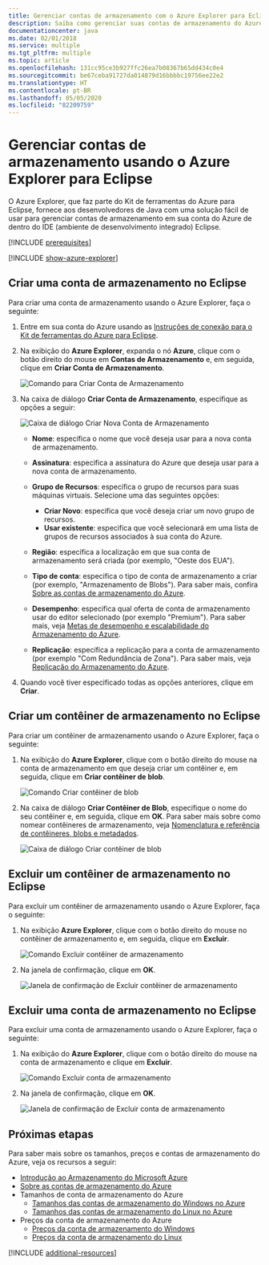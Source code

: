 ```yaml
---
title: Gerenciar contas de armazenamento com o Azure Explorer para Eclipse
description: Saiba como gerenciar suas contas de armazenamento do Azure usando o Azure Explorer para Eclipse.
documentationcenter: java
ms.date: 02/01/2018
ms.service: multiple
ms.tgt_pltfrm: multiple
ms.topic: article
ms.openlocfilehash: 131cc95ce3b927ffc26ea7b08367b65dd434c0e4
ms.sourcegitcommit: be67ceba91727da014879d16bbbbc19756ee22e2
ms.translationtype: HT
ms.contentlocale: pt-BR
ms.lasthandoff: 05/05/2020
ms.locfileid: "82209759"
---
```

# <a name="manage-storage-accounts-by-using-the-azure-explorer-for-eclipse"></a>Gerenciar contas de armazenamento usando o Azure Explorer para Eclipse

O Azure Explorer, que faz parte do Kit de ferramentas do Azure para Eclipse, fornece aos desenvolvedores de Java com uma solução fácil de usar para gerenciar contas de armazenamento em sua conta do Azure de dentro do IDE (ambiente de desenvolvimento integrado) Eclipse.

[!INCLUDE [prerequisites](includes/prerequisites.md)]

[!INCLUDE [show-azure-explorer](includes/show-azure-explorer.md)]

## <a name="create-a-storage-account-in-eclipse"></a>Criar uma conta de armazenamento no Eclipse

Para criar uma conta de armazenamento usando o Azure Explorer, faça o seguinte:

1. Entre em sua conta do Azure usando as [Instruções de conexão para o Kit de ferramentas do Azure para Eclipse](/azure/developer/java/toolkit-for-eclipse/sign-in-instructions).

1. Na exibição do **Azure Explorer**, expanda o nó **Azure**, clique com o botão direito do mouse em **Contas de Armazenamento** e, em seguida, clique em **Criar Conta de Armazenamento**.

   ![Comando para Criar Conta de Armazenamento][CS01]

1. Na caixa de diálogo **Criar Conta de Armazenamento**, especifique as opções a seguir:

   ![Caixa de diálogo Criar Nova Conta de Armazenamento][CS02]

   * **Nome**: especifica o nome que você deseja usar para a nova conta de armazenamento.

   * **Assinatura**: especifica a assinatura do Azure que deseja usar para a nova conta de armazenamento.

   * **Grupo de Recursos**: especifica o grupo de recursos para suas máquinas virtuais. Selecione uma das seguintes opções:
      * **Criar Novo**: especifica que você deseja criar um novo grupo de recursos.
      * **Usar existente**: especifica que você selecionará em uma lista de grupos de recursos associados à sua conta do Azure.

   * **Região**: especifica a localização em que sua conta de armazenamento será criada (por exemplo, "Oeste dos EUA").

   * **Tipo de conta**: especifica o tipo de conta de armazenamento a criar (por exemplo, "Armazenamento de Blobs"). Para saber mais, confira [Sobre as contas de armazenamento do Azure].

   * **Desempenho**: especifica qual oferta de conta de armazenamento usar do editor selecionado (por exemplo "Premium"). Para saber mais, veja [Metas de desempenho e escalabilidade do Armazenamento do Azure].

   * **Replicação**: especifica a replicação para a conta de armazenamento (por exemplo "Com Redundância de Zona"). Para saber mais, veja [Replicação do Armazenamento do Azure].

1. Quando você tiver especificado todas as opções anteriores, clique em **Criar**.

## <a name="create-a-storage-container-in-eclipse"></a>Criar um contêiner de armazenamento no Eclipse

Para criar um contêiner de armazenamento usando o Azure Explorer, faça o seguinte:

1. Na exibição do **Azure Explorer**, clique com o botão direito do mouse na conta de armazenamento em que deseja criar um contêiner e, em seguida, clique em **Criar contêiner de blob**.

   ![Comando Criar contêiner de blob][CC01]

1. Na caixa de diálogo **Criar Contêiner de Blob**, especifique o nome do seu contêiner e, em seguida, clique em **OK**. Para saber mais sobre como nomear contêineres de armazenamento, veja [Nomenclatura e referência de contêineres, blobs e metadados].

   ![Caixa de diálogo Criar contêiner de blob][CC02]

## <a name="delete-a-storage-container-in-eclipse"></a>Excluir um contêiner de armazenamento no Eclipse

Para excluir um contêiner de armazenamento usando o Azure Explorer, faça o seguinte:

1. Na exibição **Azure Explorer**, clique com o botão direito do mouse no contêiner de armazenamento e, em seguida, clique em **Excluir**.

   ![Comando Excluir contêiner de armazenamento][DC01]

1. Na janela de confirmação, clique em **OK**.

   ![Janela de confirmação de Excluir contêiner de armazenamento][DC02]

## <a name="delete-a-storage-account-in-eclipse"></a>Excluir uma conta de armazenamento no Eclipse

Para excluir uma conta de armazenamento usando o Azure Explorer, faça o seguinte:

1. Na exibição do **Azure Explorer**, clique com o botão direito do mouse na conta de armazenamento e clique em **Excluir**.

   ![Comando Excluir conta de armazenamento][DS01]

1. Na janela de confirmação, clique em **OK**.

   ![Janela de confirmação de Excluir conta de armazenamento][DS02]

## <a name="next-steps"></a>Próximas etapas

Para saber mais sobre os tamanhos, preços e contas de armazenamento do Azure, veja os recursos a seguir:

* [Introdução ao Armazenamento do Microsoft Azure]
* [Sobre as contas de armazenamento do Azure]
* Tamanhos de conta de armazenamento do Azure
  * [Tamanhos das contas de armazenamento do Windows no Azure]
  * [Tamanhos das contas de armazenamento do Linux no Azure]
* Preços da conta de armazenamento do Azure
  * [Preços da conta de armazenamento do Windows]
  * [Preços da conta de armazenamento do Linux]

[!INCLUDE [additional-resources](includes/additional-resources.md)]

<!-- URL List -->

[Introdução ao Armazenamento do Microsoft Azure]: /azure/storage/common/storage-introduction
[Sobre as contas de armazenamento do Azure]: /azure/storage/storage-create-storage-account
[Replicação do Armazenamento do Azure]: /azure/storage/storage-redundancy
[Metas de desempenho e escalabilidade do Armazenamento do Azure]: /azure/storage/storage-scalability-targets
[Nomenclatura e referência de contêineres, blobs e metadados]: https://go.microsoft.com/fwlink/?LinkId=255555

[Tamanhos das contas de armazenamento do Windows no Azure]: /azure/virtual-machines/virtual-machines-windows-sizes
[Tamanhos das contas de armazenamento do Linux no Azure]: /azure/virtual-machines/virtual-machines-linux-sizes
[Preços da conta de armazenamento do Windows]: https://azure.microsoft.com/pricing/details/virtual-machines/windows/
[Preços da conta de armazenamento do Linux]: https://azure.microsoft.com/pricing/details/virtual-machines/linux/

<!-- IMG List -->

[CS01]: media/managing-storage-accounts-using-azure-explorer/CS01.png
[CS02]: media/managing-storage-accounts-using-azure-explorer/CS02.png
[CC01]: media/managing-storage-accounts-using-azure-explorer/CC01.png
[CC02]: media/managing-storage-accounts-using-azure-explorer/CC02.png

[DS01]: media/managing-storage-accounts-using-azure-explorer/DS01.png
[DS02]: media/managing-storage-accounts-using-azure-explorer/DS02.png
[DC01]: media/managing-storage-accounts-using-azure-explorer/DC01.png
[DC02]: media/managing-storage-accounts-using-azure-explorer/DC02.png
